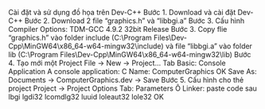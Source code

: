 Cài đặt và sử dụng đồ họa trên Dev-C++
Bước 1. Download và cài đặt Dev-C++
Bước 2. Download 2 file “graphics.h” và “libbgi.a”
Bước 3. Cấu hình Compiler Options: TDM-GCC 4.9.2 32bit Release
Bước 3. Copy flie “graphics.h” vào folder include (C:\Program Files\Dev-Cpp\MinGW64\x86_64-w64-mingw32\include)
        và file “libbgi.a” vào folder lib (C:\Program Files\Dev-Cpp\MinGW64\x86_64-w64-mingw32\lib)
Bước 4. Tạo mới một Project
        File -> New -> Project...
        Tab Basic: 
            Console Application
            A console application: C
            Name: ComputerGraphics
            OK
        Save As: Documents -> ComputerGraphics.dev -> Save
Bước 5. Cấu hình cho thẻ project
        Project -> Project Options
        Tab: Parameters
             Ô Linker: paste code sau
                lbgi
                lgdi32
                lcomdlg32
                luuid
                loleaut32
                lole32
              OK
